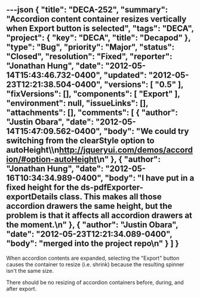 ---json
{
  "title": "DECA-252",
  "summary": "Accordion content container resizes vertically when Export button is selected",
  "tags": "DECA",
  "project": {
    "key": "DECA",
    "title": "Decapod"
  },
  "type": "Bug",
  "priority": "Major",
  "status": "Closed",
  "resolution": "Fixed",
  "reporter": "Jonathan Hung",
  "date": "2012-05-14T15:43:46.732-0400",
  "updated": "2012-05-23T12:21:38.504-0400",
  "versions": [
    "0.5"
  ],
  "fixVersions": [],
  "components": [
    "Export"
  ],
  "environment": null,
  "issueLinks": [],
  "attachments": [],
  "comments": [
    {
      "author": "Justin Obara",
      "date": "2012-05-14T15:47:09.562-0400",
      "body": "We could try switching from the clearStyle option to autoHeight\\\n<http://jqueryui.com/demos/accordion/#option-autoHeight>\n"
    },
    {
      "author": "Jonathan Hung",
      "date": "2012-05-16T10:34:34.989-0400",
      "body": "I have put in a fixed height for the ds-pdfExporter-exportDetails class. This makes all those accordion drawers the same height, but the problem is that it affects all accordion drawers at the moment.\n"
    },
    {
      "author": "Justin Obara",
      "date": "2012-05-23T12:21:34.089-0400",
      "body": "merged into the project repo\n"
    }
  ]
}
---
When accordion contents are expanded, selecting the "Export" button causes the container to resize (i.e. shrink) because the resulting spinner isn't the same size.

There should be no resizing of accordion containers before, during, and after export.

        